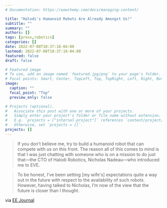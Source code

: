 ```yaml
---
# Documentation: https://wowchemy.com/docs/managing-content/

title: "Halodi's Humanoid Robots Are Already Amongst Us!"
subtitle: ""
summary: ""
authors: []
tags: [press,robotics]
categories: []
date: 2022-07-08T10:37:18-04:00
lastmod: 2022-07-08T10:37:18-04:00
featured: false
draft: false

# Featured image
# To use, add an image named `featured.jpg/png` to your page's folder.
# Focal points: Smart, Center, TopLeft, Top, TopRight, Left, Right, BottomLeft, Bottom, BottomRight.
image:
  caption: ""
  focal_point: "Top"
  preview_only: false

# Projects (optional).
#   Associate this post with one or more of your projects.
#   Simply enter your project's folder or file name without extension.
#   E.g. `projects = ["internal-project"]` references `content/project/deep-learning/index.md`.
#   Otherwise, set `projects = []`.
projects: []
---
```


> If you don’t believe me, try to build a humanoid robot that can compete with us on this front. The reason all of this comes to mind is that I was just chatting with someone who is on a mission to do just that—the CTO of Halodi Robotics, Nicholas Nadeau—who introduced me to EVE.

> To be honest, I’ve been setting [my wife's] expectations quite a way out in the future with respect to the availability of such robots. However, having talked to Nicholas, I’m now of the view that the future is closer than I thought.

via [EE Journal](https://www.eejournal.com/article/halodis-humanoid-robots-are-already-amongst-us/)
